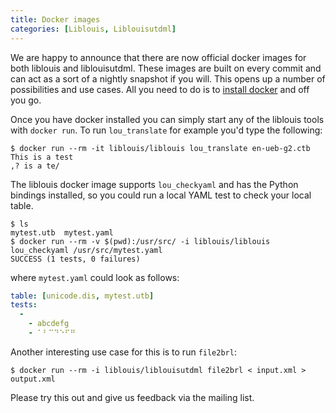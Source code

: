 ```yaml
---
title: Docker images
categories: [Liblouis, Liblouisutdml]
---
```


We are happy to announce that there are now official docker images for
both liblouis and liblouisutdml. These images are built on every
commit and can act as a sort of a nightly snapshot if you will. This
opens up a number of possibilities and use cases. All you need to do
is to [install docker](https://www.docker.com/get-docker) and off you
go.

Once you have docker installed you can simply start any of the
liblouis tools with `docker run`. To run `lou_translate` for example
you'd type the following:

``` console
$ docker run --rm -it liblouis/liblouis lou_translate en-ueb-g2.ctb
This is a test
,? is a te/
```

The liblouis docker image supports `lou_checkyaml` and has the Python
bindings installed, so you could run a local YAML test to check your
local table.

``` console
$ ls
mytest.utb  mytest.yaml
$ docker run --rm -v $(pwd):/usr/src/ -i liblouis/liblouis lou_checkyaml /usr/src/mytest.yaml
SUCCESS (1 tests, 0 failures)
```
where `mytest.yaml` could look as follows:

``` yaml
table: [unicode.dis, mytest.utb]
tests:
  -
    - abcdefg
    - ⠁⠃⠉⠙⠑⠋⠛
```

Another interesting use case for this is to run `file2brl`:
``` console
$ docker run --rm -i liblouis/liblouisutdml file2brl < input.xml > output.xml
```

Please try this out and give us feedback via the mailing list.

